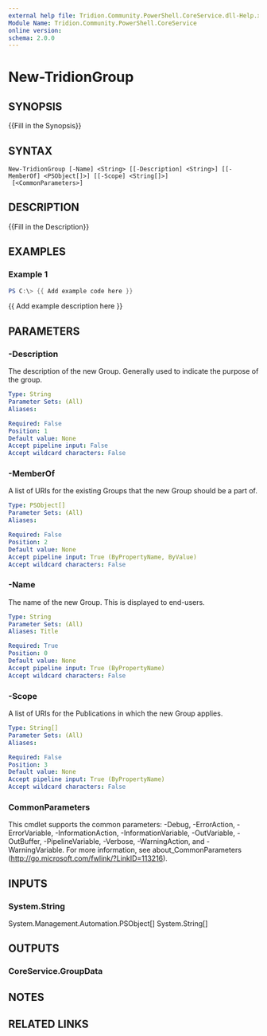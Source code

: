 ```yaml
---
external help file: Tridion.Community.PowerShell.CoreService.dll-Help.xml
Module Name: Tridion.Community.PowerShell.CoreService
online version:
schema: 2.0.0
---
```


# New-TridionGroup

## SYNOPSIS
{{Fill in the Synopsis}}

## SYNTAX

```
New-TridionGroup [-Name] <String> [[-Description] <String>] [[-MemberOf] <PSObject[]>] [[-Scope] <String[]>]
 [<CommonParameters>]
```

## DESCRIPTION
{{Fill in the Description}}

## EXAMPLES

### Example 1
```powershell
PS C:\> {{ Add example code here }}
```

{{ Add example description here }}

## PARAMETERS

### -Description
The description of the new Group.
Generally used to indicate the purpose of the group.

```yaml
Type: String
Parameter Sets: (All)
Aliases:

Required: False
Position: 1
Default value: None
Accept pipeline input: False
Accept wildcard characters: False
```

### -MemberOf
A list of URIs for the existing Groups that the new Group should be a part of.

```yaml
Type: PSObject[]
Parameter Sets: (All)
Aliases:

Required: False
Position: 2
Default value: None
Accept pipeline input: True (ByPropertyName, ByValue)
Accept wildcard characters: False
```

### -Name
The name of the new Group.
This is displayed to end-users.

```yaml
Type: String
Parameter Sets: (All)
Aliases: Title

Required: True
Position: 0
Default value: None
Accept pipeline input: True (ByPropertyName)
Accept wildcard characters: False
```

### -Scope
A list of URIs for the Publications in which the new Group applies.

```yaml
Type: String[]
Parameter Sets: (All)
Aliases:

Required: False
Position: 3
Default value: None
Accept pipeline input: True (ByPropertyName)
Accept wildcard characters: False
```

### CommonParameters
This cmdlet supports the common parameters: -Debug, -ErrorAction, -ErrorVariable, -InformationAction, -InformationVariable, -OutVariable, -OutBuffer, -PipelineVariable, -Verbose, -WarningAction, and -WarningVariable.
For more information, see about_CommonParameters (http://go.microsoft.com/fwlink/?LinkID=113216).

## INPUTS

### System.String
System.Management.Automation.PSObject[]
System.String[]


## OUTPUTS

### CoreService.GroupData


## NOTES

## RELATED LINKS
